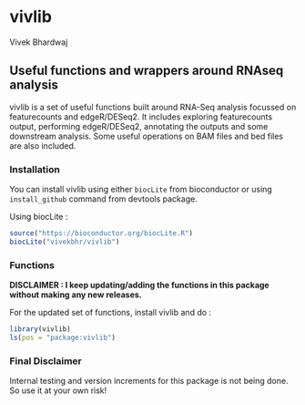 # vivlib
Vivek Bhardwaj  

## Useful functions and wrappers around RNAseq analysis

vivlib is a set of useful functions built around RNA-Seq analysis focussed on featurecounts and edgeR/DESeq2. It includes exploring featurecounts output, performing edgeR/DESeq2, annotating the outputs and some downstream analysis. Some useful operations on BAM files and bed files are also included.

### Installation

You can install vivlib using either `biocLite` from bioconductor or using `install_github` command from devtools package.

Using biocLite :


```r
source("https://bioconductor.org/biocLite.R")
biocLite("vivekbhr/vivlib")
```

### Functions

**DISCLAIMER : I keep updating/adding the functions in this package without making any new releases.**

For the updated set of functions, install vivlib and do :


```r
library(vivlib)
ls(pos = "package:vivlib")
```

### Final Disclaimer

Internal testing and version increments for this package is not being done. So use it at your own risk!
